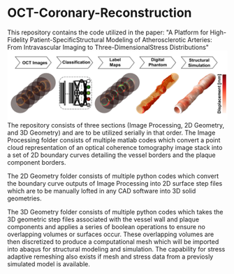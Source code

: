 # OCT-Coronary-Reconstruction
This repository contains the code utilized in the paper: "A Platform for High-Fidelity Patient-SpecificStructural Modeling of Atherosclerotic Arteries: From Intravascular Imaging to Three-DimensionalStress Distributions" 
![Pipeline](https://github.com/kkadry/OCT-Coronary-Reconstruction/blob/main/Fig_Pipe.jpg)
The repository consists of three sections (Image Processing, 2D Geometry, and 3D Geometry) and are to be utilized serially in that order.
The Image Processing folder consists of multiple matlab codes which convert a point cloud representation of an optical coherence tomography image stack into a set of 2D boundary curves detailing the vessel borders and the plaque component borders.

The 2D Geometry folder consists of multiple python codes which convert the boundary curve outputs of Image Processing into 2D surface step files which are to be manually lofted in any CAD software into 3D solid geometries.

The 3D Geometry folder consists of multiple python codes which takes the 3D geometric step files associated with the vessel wall and plaque components and applies a series of boolean operations to ensure no overlapping volumes or surfaces occur. These overlapping volumes are then discretized to produce a computational mesh which will be imported into abaqus for structural modeling and simulation. The capability for stress adaptive remeshing also exists if mesh and stress data from a previosly simulated model is available.
